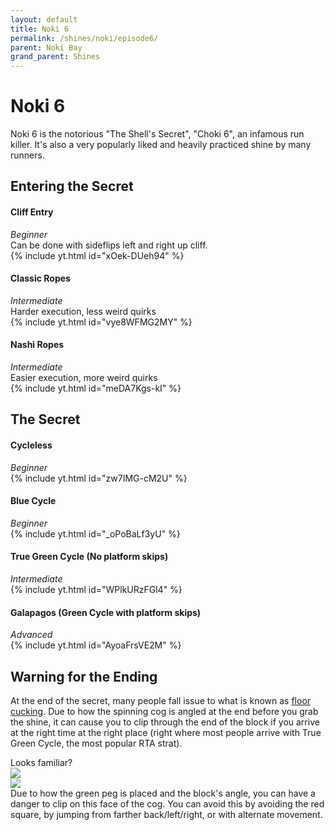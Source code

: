 ```yaml
---
layout: default 
title: Noki 6
permalink: /shines/noki/episode6/
parent: Noki Bay
grand_parent: Shines
---
```


# Noki 6  
Noki 6 is the notorious "The Shell's Secret", "Choki 6", an infamous run killer. It's also a very popularly liked and heavily practiced shine by many runners.

## Entering the Secret  
 
#### Cliff Entry  
*Beginner*  
Can be done with sideflips left and right up cliff.  
{% include yt.html id="xOek-DUeh94" %}  

#### Classic Ropes  
*Intermediate*  
Harder execution, less weird quirks  
{% include yt.html id="vye8WFMG2MY" %}  
#### Nashi Ropes  
*Intermediate*  
Easier execution, more weird quirks  
{% include yt.html id="meDA7Kgs-kI" %}  

## The Secret  

#### Cycleless  
*Beginner*  
{% include yt.html id="zw7IMG-cM2U" %}  

#### Blue Cycle  
*Beginner*  
{% include yt.html id="_oPoBaLf3yU" %}  

#### True Green Cycle (No platform skips)  
*Intermediate*  
{% include yt.html id="WPlkURzFGl4" %}  

#### Galapagos (Green Cycle with platform skips)  
*Advanced*  
{% include yt.html id="AyoaFrsVE2M" %}  

## Warning for the Ending
At the end of the secret, many people fall issue to what is known as [floor cucking](https://ukikipedia.net/wiki/Floor_Cucking). Due to how the spinning cog is angled at the end before you grab the shine, it can cause you to clip through the end of the block if you arrive at the right time at the right place (right where most people arrive with True Green Cycle, the most popular RTA strat).  

Looks familiar?  
<img src="https://i.imgur.com/0eHLf2s.png">  
<img src="https://i.imgur.com/PrtXzm1.png">  
Due to how the green peg is placed and the block's angle, you can have a danger to clip on this face of the cog. You can avoid this by avoiding the red square, by jumping from farther back/left/right, or with alternate movement.
